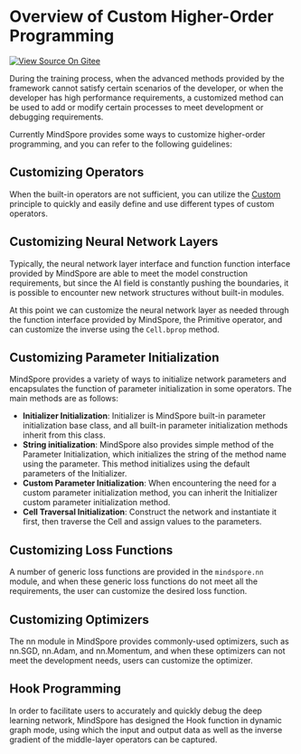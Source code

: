 # Overview of Custom Higher-Order Programming

[![View Source On Gitee](https://mindspore-website.obs.cn-north-4.myhuaweicloud.com/website-images/r2.5.0/resource/_static/logo_source_en.svg)](https://gitee.com/mindspore/docs/blob/r2.5.0/docs/mindspore/source_en/model_train/custom_program/overview.md)

During the training process, when the advanced methods provided by the framework cannot satisfy certain scenarios of the developer, or when the developer has high performance requirements, a customized method can be used to add or modify certain processes to meet development or debugging requirements.

Currently MindSpore provides some ways to customize higher-order programming, and you can refer to the following guidelines:

## Customizing Operators

When the built-in operators are not sufficient, you can utilize the [Custom](https://www.mindspore.cn/docs/en/r2.5.0/api_python/ops/mindspore.ops.Custom.html#mindspore-ops-custom) principle to quickly and easily define and use different types of custom operators.

## Customizing Neural Network Layers

Typically, the neural network layer interface and function function interface provided by MindSpore are able to meet the model construction requirements, but since the AI field is constantly pushing the boundaries, it is possible to encounter new network structures without built-in modules.

At this point we can customize the neural network layer as needed through the function interface provided by MindSpore, the Primitive operator, and can customize the inverse using the `Cell.bprop` method.

## Customizing Parameter Initialization

MindSpore provides a variety of ways to initialize network parameters and encapsulates the function of parameter initialization in some operators. The main methods are as follows:

- **Initializer Initialization**: Initializer is MindSpore built-in parameter initialization base class, and all built-in parameter initialization methods inherit from this class.
- **String initialization**: MindSpore also provides simple method of the Parameter Initialization, which initializes the string of the method name using the parameter. This method initializes using the default parameters of the Initializer.
- **Custom Parameter Initialization**: When encountering the need for a custom parameter initialization method, you can inherit the Initializer custom parameter initialization method.
- **Cell Traversal Initialization**: Construct the network and instantiate it first, then traverse the Cell and assign values to the parameters.

## Customizing Loss Functions

A number of generic loss functions are provided in the `mindspore.nn` module, and when these generic loss functions do not meet all the requirements, the user can customize the desired loss function.

## Customizing Optimizers

The nn module in MindSpore provides commonly-used optimizers, such as nn.SGD, nn.Adam, and nn.Momentum, and when these optimizers can not meet the development needs, users can customize the optimizer.

## Hook Programming

In order to facilitate users to accurately and quickly debug the deep learning network, MindSpore has designed the Hook function in dynamic graph mode, using which the input and output data as well as the inverse gradient of the middle-layer operators can be captured.
